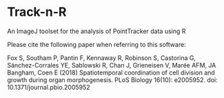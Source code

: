 # Track-n-R
An ImageJ toolset for the analysis of PointTracker data using R

Please cite the following paper when referring to this software:

Fox S, Southam P, Pantin F, Kennaway R, Robinson S, Castorina G, Sánchez-Corrales YE, Sablowski R, Chan J, Grieneisen V, Marée AFM, JA Bangham, Coen E (2018) Spatiotemporal coordination of cell division and growth during organ morphogenesis. PLoS Biology 16(10): e2005952. doi: 10.1371/journal.pbio.2005952
